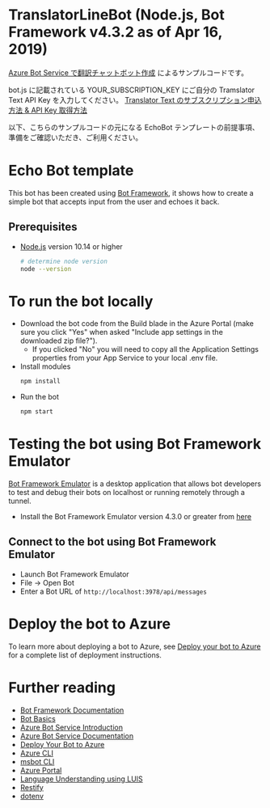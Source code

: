 # TranslatorLineBot (Node.js, Bot Framework v4.3.2 as of Apr 16, 2019)

[Azure Bot Service で翻訳チャットボット作成](https://qiita.com/annie/items/f8c5964bce2d15c26253) によるサンプルコードです。

bot.js に記載されている YOUR_SUBSCRIPTION_KEY にご自分の Tramslator Text API Key を入力してください。
[Translator Text のサブスクリプション申込方法 & API Key 取得方法](https://qiita.com/annie/items/f8c5964bce2d15c26253#211-translator-text-api-%E3%81%AE%E3%82%B5%E3%83%96%E3%82%B9%E3%82%AF%E3%83%AA%E3%83%97%E3%82%B7%E3%83%A7%E3%83%B3%E4%BD%9C%E6%88%90)

以下、こちらのサンプルコードの元になる EchoBot テンプレートの前提事項、準備をご確認いただき、ご利用ください。

# Echo Bot template

This bot has been created using [Bot Framework][1], it shows how to create a simple bot that accepts input from the user and echoes it back.

## Prerequisites
- [Node.js][4] version 10.14 or higher
    ```bash
    # determine node version
    node --version
    ```
# To run the bot locally
- Download the bot code from the Build blade in the Azure Portal (make sure you click "Yes" when asked "Include app settings in the downloaded zip file?").
    - If you clicked "No" you will need to copy all the Application Settings properties from your App Service to your local .env file.
- Install modules
    ```bash
    npm install
    ```
- Run the bot
    ```bash
    npm start

# Testing the bot using Bot Framework Emulator
[Bot Framework Emulator][5] is a desktop application that allows bot developers to test and debug their bots on localhost or running remotely through a tunnel.

- Install the Bot Framework Emulator version 4.3.0 or greater from [here][6]

## Connect to the bot using Bot Framework Emulator
- Launch Bot Framework Emulator
- File -> Open Bot
- Enter a Bot URL of `http://localhost:3978/api/messages`

# Deploy the bot to Azure
To learn more about deploying a bot to Azure, see [Deploy your bot to Azure][40] for a complete list of deployment instructions.

# Further reading
- [Bot Framework Documentation][20]
- [Bot Basics][32]
- [Azure Bot Service Introduction][21]
- [Azure Bot Service Documentation][22]
- [Deploy Your Bot to Azure][40]
- [Azure CLI][7]
- [msbot CLI][9]
- [Azure Portal][10]
- [Language Understanding using LUIS][11]
- [Restify][30]
- [dotenv][31]

[1]: https://dev.botframework.com
[2]: https://www.typescriptlang.org
[3]: https://www.typescriptlang.org/#download-links
[4]: https://nodejs.org
[5]: https://github.com/microsoft/botframework-emulator
[6]: https://github.com/Microsoft/BotFramework-Emulator/releases
[7]: https://docs.microsoft.com/en-us/cli/azure/?view=azure-cli-latest
[8]: https://docs.microsoft.com/en-us/cli/azure/install-azure-cli?view=azure-cli-latest
[9]: https://github.com/Microsoft/botbuilder-tools/tree/master/packages/MSBot
[10]: https://portal.azure.com
[11]: https://www.luis.ai
[20]: https://docs.botframework.com
[21]: https://docs.microsoft.com/en-us/azure/bot-service/bot-service-overview-introduction?view=azure-bot-service-4.0
[22]: https://docs.microsoft.com/en-us/azure/bot-service/?view=azure-bot-service-4.0
[30]: https://www.npmjs.com/package/restify
[31]: https://www.npmjs.com/package/dotenv
[32]: https://docs.microsoft.com/en-us/azure/bot-service/bot-builder-basics?view=azure-bot-service-4.0
[40]: https://aka.ms/azuredeployment
